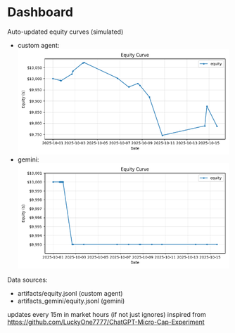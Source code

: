 # Dashboard

Auto-updated equity curves (simulated)

- custom agent: ![Equity Curve](artifacts/equity.png?v=072f6e9)
- gemini: ![Equity Curve (Gemini)](artifacts_gemini/equity.png?v=072f6e9)

Data sources:
- artifacts/equity.jsonl (custom agent)
- artifacts_gemini/equity.jsonl (gemini)

updates every 15m in market hours (if not just ignores)
inspired from https://github.com/LuckyOne7777/ChatGPT-Micro-Cap-Experiment